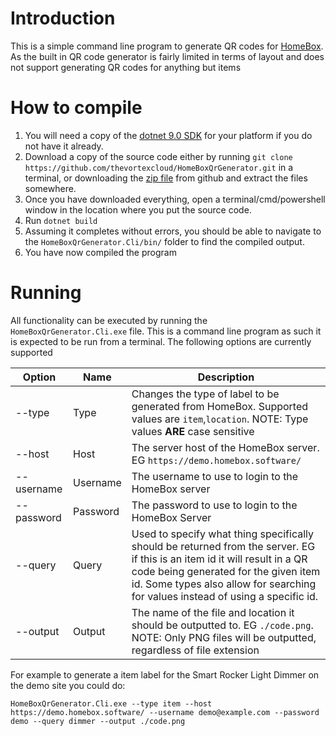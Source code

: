 # Introduction

This is a simple command line program to generate QR codes for [HomeBox](https://github.com/sysadminsmedia/homebox). As the built in QR code generator is fairly limited in terms of layout and does not support generating QR codes for anything but items

# How to compile

1. You will need a copy of the [dotnet 9.0 SDK](https://dotnet.microsoft.com/en-us/download) for your platform if you do not have it already.
2. Download a copy of the source code either by running `git clone https://github.com/thevortexcloud/HomeBoxQrGenerator.git` in a terminal, or downloading the [zip file](https://github.com/thevortexcloud/HomeBoxQrGenerator/archive/refs/heads/master.zip) from github and extract the files somewhere.
3. Once you have downloaded everything, open a terminal/cmd/powershell window in the location where you put the source code.
4. Run `dotnet build`
5. Assuming it completes without errors, you should be able to navigate to the `HomeBoxQrGenerator.Cli/bin/` folder to find the compiled output.
6. You have now compiled the program

# Running

All functionality can be executed by running the `HomeBoxQrGenerator.Cli.exe` file. This is a command line program as such it is expected to be run from a terminal. The following options are currently supported

| Option     | Name     | Description                                                                                                                                                                                                                                            |
|------------|----------|--------------------------------------------------------------------------------------------------------------------------------------------------------------------------------------------------------------------------------------------------------|
| --type     | Type     | Changes the type of label to be generated from HomeBox. Supported values are `item`,`location`. NOTE: Type values **ARE** case sensitive                                                                                                               |
| --host     | Host     | The server host of the HomeBox server. EG `https://demo.homebox.software/`                                                                                                                                                                             |
| --username | Username | The username to use to login to the HomeBox server                                                                                                                                                                                                     |
| --password | Password | The password to use to login to the HomeBox Server                                                                                                                                                                                                     |
| --query    | Query    | Used to specify what thing specifically should be returned from the server. EG if this is an item id it will result in a QR code being generated for the given item id. Some types also allow for searching for values instead of using a specific id. |
| --output   | Output   | The name of the file and location it should be outputted to. EG `./code.png`. NOTE: Only PNG files will be outputted, regardless of file extension                                                                                                     |

For example to generate a item label for the Smart Rocker Light Dimmer on the demo site you could do:

`HomeBoxQrGenerator.Cli.exe --type item --host https://demo.homebox.software/ --username demo@example.com --password demo --query dimmer --output ./code.png`
